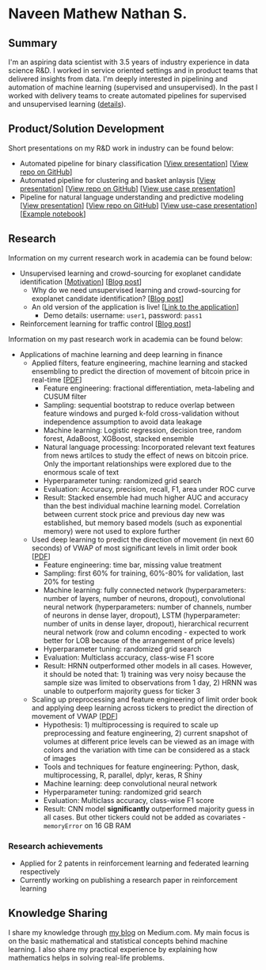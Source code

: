 # Naveen Mathew Nathan S.

## Summary

I'm an aspiring data scientist with 3.5 years of industry experience in data science R&D. I worked in service oriented settings and in product teams that delivered insights from data. I'm deeply interested in pipelining and automation of machine learning (supervised and unsupervised). In the past I worked with delivery teams to create automated pipelines for supervised and unsupervised learning ([details](#productsolution-development)).

## Product/Solution Development

Short presentations on my R&D work in industry can be found below:

- Automated pipeline for binary classification [[View presentation](supervised_slides.html)] [[View repo on GitHub](https://github.com/SNaveenMathew/EnsembleModel)]
- Automated pipeline for clustering and basket anlaysis [[View presentation](unsupervised_slides.html)] [[View repo on GitHub](https://github.com/SNaveenMathew/AutomatedClustering)] [[View use case presentation](unsupervised_use_case.html)]
- Pipeline for natural language understanding and predictive modeling [[View presentation](text_classification_presentation.html)] [[View repo on GitHub](https://github.com/SNaveenMathew/TextMining)] [[View use-case presentation](text_classification_use_case.html)][[Example notebook](https://github.com/SNaveenMathew/TextMining/blob/master/main.ipynb)]

## Research

Information on my current research work in academia can be found below:

- Unsupervised learning and crowd-sourcing for exoplanet candidate identification [[Motivation](https://snaveenmathew.github.io/Unsupervised-Exoplanet/)] [[Blog post](https://medium.com/@snaveenmathew/unsupervised-learning-in-astronomy-for-exoplanet-candidate-identification-997f3f958dae)]
    - Why do we need unsupervised learning and crowd-sourcing for exoplanet candidate identification? [[Blog post](https://medium.com/@snaveenmathew/search-for-exoplanets-humans-vs-stars-cfb2bf494317)]
    - An old version of the application is live! [[Link to the application](https://snaveenmathew.shinyapps.io/unsupervised_exoplanet/)]
        - Demo details: username: `user1`, password: `pass1`
- Reinforcement learning for traffic control [[Blog post](https://medium.com/@snaveenmathew/lessons-from-my-internship-and-immediate-aftermath-40edacfa0b85)]

Information on my past research work in academia can be found below:

- Applications of machine learning and deep learning in finance
    - Applied filters, feature engineering, machine learning and stacked ensembling to predict the direction of movement of bitcoin price in real-time [[PDF](ML_report.pdf)]
        - Feature engineering: fractional differentiation, meta-labeling and CUSUM filter
        - Sampling: sequential bootstrap to reduce overlap between feature windows and purged k-fold cross-validation without independence assumption to avoid data leakage
        - Machine learning: Logistic regression, decision tree, random forest, AdaBoost, XGBoost, stacked ensemble
        - Natural language processing: Incorporated relevant text features from news artilces to study the effect of news on bitcoin price. Only the important relationships were explored due to the enormous scale of text
        - Hyperparameter tuning: randomized grid search
        - Evaluation: Accuracy, precision, recall, F1, area under ROC curve
        - Result: Stacked ensemble had much higher AUC and accuracy than the best individual machine learning model. Correlation between current stock price and previous day new was established, but memory based models (such as exponential memory) were not used to explore further
    - Used deep learning to predict the direction of movement (in next 60 seconds) of VWAP of most significant levels in limit order book [[PDF](DL_report.pdf)]
        - Feature engineering: time bar, missing value treatment
        - Sampling: first 60% for training, 60%-80% for validation, last 20% for testing
        - Machine learning: fully connected network (hyperparameters: number of layers, number of neurons, dropout), convolutional neural network (hyperparameters: number of channels, number of neurons in dense layer, dropout), LSTM (hyperparameter: number of units in dense layer, dropout), hierarchical recurrent neural network (row and column encoding - expected to work better for LOB because of the arrangement of price levels)
        - Hyperparameter tuning: randomized grid search
        - Evaluation: Multiclass accuracy, class-wise F1 score
        - Result: HRNN outperformed other models in all cases. However, it should be noted that: 1) training was very noisy because the sample size was limited to observations from 1 day, 2) HRNN was unable to outperform majority guess for ticker 3
    - Scaling up preprocessing and feature engineering of limit order book and applying deep learning across tickers to predict the direction of movement of VWAP [[PDF](research_final.pdf)]
        - Hypothesis: 1) multiprocessing is required to scale up preprocessing and feature engineering, 2) current snapshot of volumes at different price levels can be viewed as an image with colors and the variation with time can be considered as a stack of images
        - Tools and techniques for feature engineering: Python, dask, multiprocessing, R, parallel, dplyr, keras, R Shiny
        - Machine learning: deep convolutional neural network
        - Hyperparameter tuning: randomized grid search
        - Evaluation: Multiclass accuracy, class-wise F1 score
        - Result: CNN model **significantly** outperformed majority guess in all cases. But other tickers could not be added as covariates - `memoryError` on 16 GB RAM

### Research achievements

- Applied for 2 patents in reinforcement learning and federated learning respectively
- Currently working on publishing a research paper in reinforcement learning

## Knowledge Sharing

I share my knowledge through [my blog](https://medium.com/@snaveenmathew/) on Medium.com. My main focus is on the basic mathematical and statistical concepts behind machine learning. I also share my practical experience by explaining how mathematics helps in solving real-life problems.